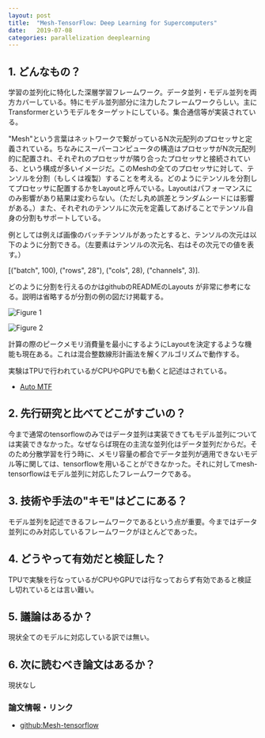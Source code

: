 ```yaml
---
layout: post
title:  "Mesh-TensorFlow: Deep Learning for Supercomputers"
date:   2019-07-08
categories: parallelization deeplearning
---
```


## 1. どんなもの？
学習の並列化に特化した深層学習フレームワーク。データ並列・モデル並列を両方カバーしている。特にモデル並列部分に注力したフレームワークらしい。主にTransformerというモデルをターゲットにしている。集合通信等が実装されている。

"Mesh"という言葉はネットワークで繋がっているN次元配列のプロセッサと定義されている。ちなみにスーパーコンピュータの構造はプロセッサがN次元配列的に配置され、それぞれのプロセッサが隣り合ったプロセッサと接続されている、という構成が多いイメージだ。このMeshの全てのプロセッサに対して、テンソルを分割（もしくは複製）することを考える。どのようにテンソルを分割してプロセッサに配置するかをLayoutと呼んでいる。Layoutはパフォーマンスにのみ影響があり結果は変わらない。（ただし丸め誤差とランダムシードには影響がある。）また、それぞれのテンソルに次元を定義してあげることでテンソル自身の分割もサポートしている。

例としては例えば画像のバッチテンソルがあったとすると、テンソルの次元は以下のように分割できる。（左要素はテンソルの次元名、右はその次元での値を表す。）

[("batch", 100), ("rows", 28"), ("cols", 28), ("channels", 3)].

どのように分割を行えるのかはgithubのREADMEのLayouts
が非常に参考になる。説明は省略するが分割の例の図だけ掲載する。

![Figure 1](./img/Mesh-TensorFlow_Deep_Learning_for_Supercomputers/img/fig1.png)

![Figure 2](./img/Mesh-TensorFlow_Deep_Learning_for_Supercomputers/img/fig2.png)


計算の際のピークメモリ消費量を最小にするようにLayoutを決定するような機能も現在ある。これは混合整数線形計画法を解くアルゴリズムで動作する。

実験はTPUで行われているがCPUやGPUでも動くと記述はされている。
- [Auto MTF](https://github.com/tensorflow/mesh/blob/master/mesh_tensorflow/auto_mtf/README.md)

## 2. 先行研究と比べてどこがすごいの？
今まで通常のtensorflowのみではデータ並列は実装できてもモデル並列については実装できなかった。なぜならば現在の主流な並列化はデータ並列だからだ。そのため分散学習を行う時に、メモリ容量の都合でデータ並列が適用できないモデル等に関しては、tensorflowを用いることができなかった。それに対してmesh-tensorflowはモデル並列に対応したフレームワークである。


## 3. 技術や手法の"キモ"はどこにある？
モデル並列を記述できるフレームワークであるという点が重要。今まではデータ並列にのみ対応しているフレームワークがほとんどであった。

## 4. どうやって有効だと検証した？
TPUで実験を行なっているがCPUやGPUでは行なっておらず有効であると検証し切れているとは言い難い。

## 5. 議論はあるか？
現状全てのモデルに対応している訳では無い。

## 6. 次に読むべき論文はあるか？
現状なし

### 論文情報・リンク

- [github:Mesh-tensorflow](https://github.com/tensorflow/mesh)
